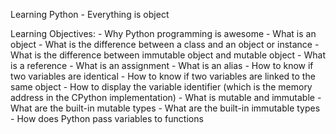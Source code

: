 Learning  Python - Everything is object

Learning Objectives:
	- Why Python programming is awesome
	- What is an object
	- What is the difference between a class and an object or instance
	- What is the difference between immutable object and mutable object
	- What is a reference
	- What is an assignment
	- What is an alias
	- How to know if two variables are identical
	- How to know if two variables are linked to the same object
	- How to display the variable identifier (which is the memory address in the CPython implementation)
	- What is mutable and immutable
	- What are the built-in mutable types
	- What are the built-in immutable types
	- How does Python pass variables to functions
